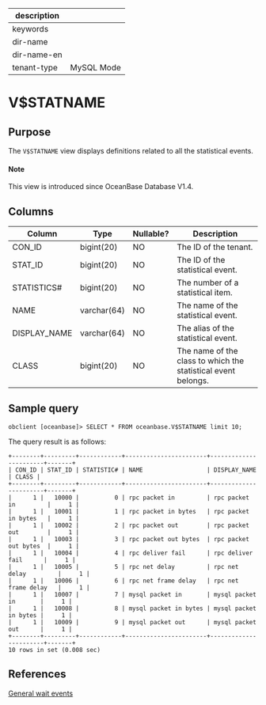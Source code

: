 |description||
|---|---|
|keywords||
|dir-name||
|dir-name-en||
|tenant-type|MySQL Mode|

# V$STATNAME

## Purpose

The `V$STATNAME` view displays definitions related to all the statistical events.

<main id="notice" type='explain'>
  <h4>Note</h4>
  <p>This view is introduced since OceanBase Database V1.4. </p>
</main>

## Columns

| **Column** | **Type** | **Nullable?** | **Description** |
|--------------|-------------|----------------|-------------|
| CON_ID | bigint(20) | NO | The ID of the tenant. |
| STAT_ID | bigint(20) | NO | The ID of the statistical event. |
| STATISTICS# | bigint(20) | NO | The number of a statistical item. |
| NAME | varchar(64) | NO | The name of the statistical event. |
| DISPLAY_NAME | varchar(64) | NO | The alias of the statistical event. |
| CLASS | bigint(20) | NO | The name of the class to which the statistical event belongs. |

## Sample query

```shell
obclient [oceanbase]> SELECT * FROM oceanbase.V$STATNAME limit 10;
```

The query result is as follows:

```shell
+--------+---------+------------+-----------------------+-----------------------+-------+
| CON_ID | STAT_ID | STATISTIC# | NAME                  | DISPLAY_NAME          | CLASS |
+--------+---------+------------+-----------------------+-----------------------+-------+
|      1 |   10000 |          0 | rpc packet in         | rpc packet in         |     1 |
|      1 |   10001 |          1 | rpc packet in bytes   | rpc packet in bytes   |     1 |
|      1 |   10002 |          2 | rpc packet out        | rpc packet out        |     1 |
|      1 |   10003 |          3 | rpc packet out bytes  | rpc packet out bytes  |     1 |
|      1 |   10004 |          4 | rpc deliver fail      | rpc deliver fail      |     1 |
|      1 |   10005 |          5 | rpc net delay         | rpc net delay         |     1 |
|      1 |   10006 |          6 | rpc net frame delay   | rpc net frame delay   |     1 |
|      1 |   10007 |          7 | mysql packet in       | mysql packet in       |     1 |
|      1 |   10008 |          8 | mysql packet in bytes | mysql packet in bytes |     1 |
|      1 |   10009 |          9 | mysql packet out      | mysql packet out      |     1 |
+--------+---------+------------+-----------------------+-----------------------+-------+
10 rows in set (0.008 sec)
```

## References

[General wait events](../../../../700.reference/700.system-views/520.wait-event-description.md)
